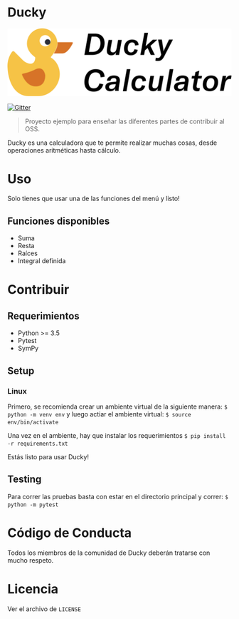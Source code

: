 # Ducky

![Ducky](./static/logo.svg)

[![Gitter](https://badges.gitter.im/ducky-calculator/community.svg)](https://gitter.im/ducky-calculator/community?utm_source=badge&utm_medium=badge&utm_campaign=pr-badge)

> Proyecto ejemplo para enseñar las diferentes partes de contribuir al OSS.

Ducky es una calculadora que te permite realizar muchas cosas, desde operaciones aritméticas hasta cálculo.

# Uso

Solo tienes que usar una de las funciones del menú y listo!

## Funciones disponibles

* Suma
* Resta
* Raíces
* Integral definida

# Contribuir

## Requerimientos

* Python >= 3.5
* Pytest
* SymPy

## Setup

### Linux

Primero, se recomienda crear un ambiente virtual de la siguiente manera:
`$ python -m venv env`
y luego actiar el ambiente virtual:
`$ source env/bin/activate`

Una vez en el ambiente, hay que instalar los requerimientos
`$ pip install -r requirements.txt`

Estás listo para usar Ducky!

## Testing

Para correr las pruebas basta con estar en el directorio principal y correr:
`$ python -m pytest`

# Código de Conducta

Todos los miembros de la comunidad de Ducky deberán tratarse con mucho respeto.

# Licencia
Ver el archivo de `LICENSE`
